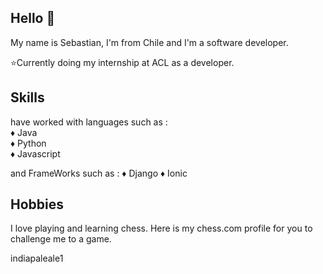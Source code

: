## Hello 👋
 My name is Sebastian, I'm from Chile and I'm a software developer.

 ⭐Currently doing my internship at ACL as a developer.

## Skills

 have worked with languages such as : <br>
 ♦️ Java <br>
 ♦️ Python <br>
 ♦️ Javascript <br>

 and FrameWorks such as :
 ♦️ Django
 ♦️ Ionic

## Hobbies

 I love playing and learning chess. Here is my chess.com profile for you to challenge me to a game.

 indiapaleale1

